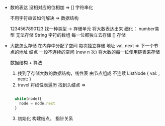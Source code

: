 -
  数的表达
  没相对应的位相加 => []
  字符串化

  不用字符串该如何解决
  => 数据结构

  1234567890123
  找一种类型 ->  存储单元 将大数表达出来
  细化： number类型 无法存储
  String 字符的数组
  每一位都独立去存储 [] 存储

- 大数怎么存储
  在内存中分配了空间 每次独立存储 地址 val, next => 下一个节点的地址
  结点 一段不连续的空间 (new n 次) 将大数的每一位使用链表来存储

  数据结构 + 算法
  1. 找到了存储大数的数据结构，线性表 由节点组成
    不连续 ListNode { val: , next: }
  2. travel 将线性表遍历 找到头结点 =>
  ```javascript

    while(node){
      node = node.next
    }

  ```
  3. 初始化
    构建结点， 指针关系